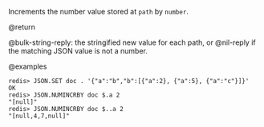 Increments the number value stored at `path` by `number`.

@return

@bulk-string-reply: the stringified new value for each path, or @nil-reply if the matching JSON value is not a number.

@examples

```
redis> JSON.SET doc . '{"a":"b","b":[{"a":2}, {"a":5}, {"a":"c"}]}'
OK
redis> JSON.NUMINCRBY doc $.a 2
"[null]"
redis> JSON.NUMINCRBY doc $..a 2
"[null,4,7,null]"
```
